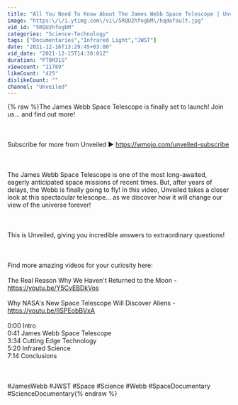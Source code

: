 ```yaml
---
title: "All You Need To Know About The James Webb Space Telescope | Unveiled"
image: "https:\/\/i.ytimg.com\/vi\/5RQU2hfogbM\/hqdefault.jpg"
vid_id: "5RQU2hfogbM"
categories: "Science-Technology"
tags: ["Documentaries","Infrared Light","JWST"]
date: "2021-12-16T13:29:45+03:00"
vid_date: "2021-12-15T14:30:01Z"
duration: "PT8M31S"
viewcount: "11789"
likeCount: "425"
dislikeCount: ""
channel: "Unveiled"
---
```

{% raw %}The James Webb Space Telescope is finally set to launch! Join us... and find out more!<br /><br /><br /><br />Subscribe for more from Unveiled ► <a rel="nofollow" target="blank" href="https://wmojo.com/unveiled-subscribe">https://wmojo.com/unveiled-subscribe</a><br /><br /><br /><br />The James Webb Space Telescope is one of the most long-awaited, eagerly anticipated space missions of recent times. But, after years of delays, the Webb is finally going to fly! In this video, Unveiled takes a closer look at this spectacular telescope... as we discover how it will change our view of the universe forever!<br /><br /><br /><br />This is Unveiled, giving you incredible answers to extraordinary questions!<br /><br /><br /><br />Find more amazing videos for your curiosity here:<br /><br />The Real Reason Why We Haven't Returned to the Moon - <a rel="nofollow" target="blank" href="https://youtu.be/Y5CvEBDkVos">https://youtu.be/Y5CvEBDkVos</a><br /><br />Why NASA's New Space Telescope Will Discover Aliens - <a rel="nofollow" target="blank" href="https://youtu.be/IISPEobBVxA">https://youtu.be/IISPEobBVxA</a><br /><br />0:00 Intro<br />0:41 James Webb Space Telescope<br />3:34 Cutting Edge Technology<br />5:20 Infrared Science<br />7:14 Conclusions<br /><br /><br /><br />#JamesWebb #JWST #Space #Science #Webb #SpaceDocumentary #ScienceDocumentary{% endraw %}
